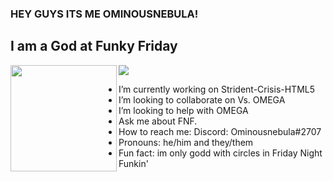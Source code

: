 ### HEY GUYS ITS ME OMINOUSNEBULA!

## I am a God at Funky Friday

<div>
  <img height="170" align="left" src="https://github-readme-stats.vercel.app/api?username=Progamer1251718&theme=dark&count_private=true&include_all_commits=true" />
  <img src="https://github-readme-stats.vercel.app/api/top-langs/?username=Progamer1251718
            &theme=dark&layout=compact" />
</div>

- I’m currently working on Strident-Crisis-HTML5
- I’m looking to collaborate on Vs. OMEGA
- I’m looking to help with OMEGA
- Ask me about FNF.
- How to reach me: Discord: Ominousnebula#2707
- Pronouns: he/him and they/them
- Fun fact: im only godd with circles in Friday Night Funkin'
